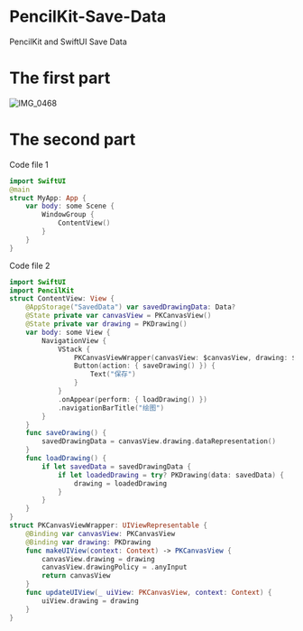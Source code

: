 # PencilKit-Save-Data
PencilKit and SwiftUI Save Data
# The first part
![IMG_0468](https://github.com/S-way520/PencilKit-Save-Data/assets/95877651/b739e147-5a15-450c-9c56-09848068f236)
# The second part
Code file 1
```swift
import SwiftUI
@main
struct MyApp: App {
    var body: some Scene {
        WindowGroup {
            ContentView()
        }
    }
}
```
Code file 2
```swift
import SwiftUI
import PencilKit
struct ContentView: View {
    @AppStorage("SavedData") var savedDrawingData: Data?
    @State private var canvasView = PKCanvasView()
    @State private var drawing = PKDrawing()
    var body: some View {
        NavigationView {
            VStack {
                PKCanvasViewWrapper(canvasView: $canvasView, drawing: $drawing)
                Button(action: { saveDrawing() }) {
                    Text("保存")
                }
            }
            .onAppear(perform: { loadDrawing() })
            .navigationBarTitle("绘图")
        }
    }
    func saveDrawing() {
        savedDrawingData = canvasView.drawing.dataRepresentation()
    }
    func loadDrawing() {
        if let savedData = savedDrawingData {
            if let loadedDrawing = try? PKDrawing(data: savedData) {
                drawing = loadedDrawing
            }
        }
    }
}
struct PKCanvasViewWrapper: UIViewRepresentable {
    @Binding var canvasView: PKCanvasView
    @Binding var drawing: PKDrawing
    func makeUIView(context: Context) -> PKCanvasView {
        canvasView.drawing = drawing
        canvasView.drawingPolicy = .anyInput
        return canvasView
    }
    func updateUIView(_ uiView: PKCanvasView, context: Context) {
        uiView.drawing = drawing
    }
}
```
